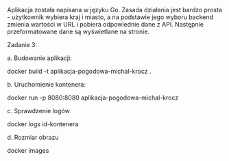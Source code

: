 Aplikacja została napisana w języku Go. Zasada działania jest bardzo prosta - użytkownik wybiera kraj i miasto, a na podstawie jego wyboru backend zmienia wartości w URL i pobiera odpowiednie dane z API. Następnie przeformatowane dane są wyświetlane na stronie.


Zadanie 3:

a. Budowanie aplikacji:

docker build -t aplikacja-pogodowa-michal-krocz .

b. Uruchomienie kontenera:

docker run -p 8080:8080 aplikacja-pogodowa-michal-krocz

c. Sprawdzenie logów

docker logs id-kontenera

d. Rozmiar obrazu

docker images


